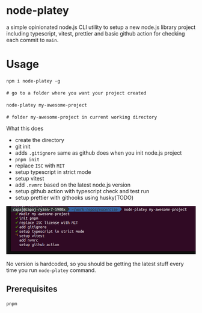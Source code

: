 # node-platey

a simple opinionated node.js CLI utility to setup a new node.js library project including typescript, vitest, prettier and basic github action for checking each commit to `main`.

# Usage

```
npm i node-platey -g

# go to a folder where you want your project created

node-platey my-awesome-project

# folder my-awesome-project in current working directory
```

What this does

- create the directory
- git init
- adds `.gitignore` same as github does when you init node.js project
- `pnpm init`
- replace `ISC` with `MIT`
- setup typescript in strict mode
- setup vitest
- add `.nvmrc` based on the latest node.js version
- setup github action with typescript check and test run
- setup prettier with githooks using husky(TODO)

![picture 2](images/81cad71ba5a5540897330738991351104d3bd46af5d77b3d393279f61153a82d.png)

No version is hardcoded, so you should be getting the latest stuff every time you run `node-platey` command.

## Prerequisites

`pnpm`
